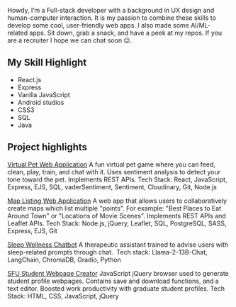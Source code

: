 Howdy, I’m a Full-stack developer with a background in UX design and human-computer interaction. It is my passion to combine these skills to develop some cool, user-friendly web apps. I also made some AI/ML-related apps. Sit down, grab a snack, and have a peek at my repos. If you are a recruiter I hope we can chat soon 😉.

## My Skill Highlight

* React.js
* Express
* Vanilla JavaScript
* Android studios
* CSS3
* SQL
* Java

## Project highlights

[Virtual Pet Web Application](https://github.com/SorrenJ/Virtual-Pet)
A fun virtual pet game where you can feed, clean, play, train, and chat with it. Uses sentiment analysis to detect your tone toward the pet. Implements REST APIs.
Tech Stack: React, JavaScript, Express, EJS, SQL, vaderSentiment, Sentiment, Cloudinary, Git, Node.js

[Map Listing Web Application](https://github.com/SorrenJ/Wiki_Map)
A web app that allows users to collaboratively create maps which list multiple "points". For example: "Best Places to Eat Around Town" or "Locations of Movie Scenes". Implements REST APIs and Leaflet APIs.
Tech Stack: Node.js, jQuery, Leaflet, SQL, PostgreSQL, SASS, Express, EJS, Git

[Sleep Wellness Chatbot](https://github.com/shaaagri/iat481-nlp-proj)
A therapeutic assistant trained to advise users with sleep-related prompts through chat. 
Tech stack: Llama-2-13B-Chat, LangChain, ChromaDB, Gradio, Python


[SFU Student Webpage Creator](https://sorrenj.github.io/Profile_Helper.html)
JavaScript jQuery browser used to generate student profile webpages. Contains save and download functions, and a text editor. Boosted work productivity with graduate student profiles.
Tech Stack: HTML, CSS, JavaScript, jQuery


